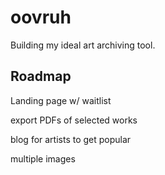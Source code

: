 # oovruh

Building my ideal art archiving tool.

## Roadmap

Landing page w/ waitlist

export PDFs of selected works

blog for artists to get popular

multiple images